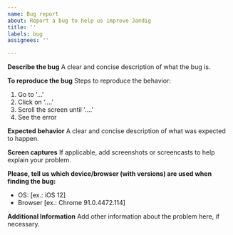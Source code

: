 ```yaml
---
name: Bug report
about: Report a bug to help us improve Jandig
title: ''
labels: bug
assignees: ''

---
```


**Describe the bug**
A clear and concise description of what the bug is.

**To reproduce the bug**
Steps to reproduce the behavior:
1. Go to '...'
2. Click on '....'
3. Scroll the screen until '....'
4. See the error

**Expected behavior**
A clear and concise description of what was expected to happen.

**Screen captures**
If applicable, add screenshots or screencasts to help explain your problem.

**Please, tell us which device/browser (with versions) are used when finding the bug:**
 - OS: [ex.: iOS 12]
 - Browser [ex.: Chrome 91.0.4472.114]

**Additional Information**
Add other information about the problem here, if necessary.
